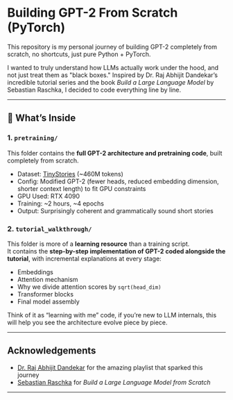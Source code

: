 # Building GPT-2 From Scratch (PyTorch)

This repository is my personal journey of building GPT-2 completely from scratch, no shortcuts, just pure Python + PyTorch.  

I wanted to truly understand how LLMs actually work under the hood, and not just treat them as "black boxes." Inspired by Dr. Raj Abhijit Dandekar’s incredible tutorial series and the book *Build a Large Language Model* by Sebastian Raschka, I decided to code everything line by line.

---

## 📂 What’s Inside

### 1. `pretraining/`
This folder contains the **full GPT-2 architecture and pretraining code**, built completely from scratch.  
- Dataset: [TinyStories](https://huggingface.co/datasets/roneneldan/TinyStories) (~460M tokens)  
- Config: Modified GPT-2 (fewer heads, reduced embedding dimension, shorter context length) to fit GPU constraints  
- GPU Used: RTX 4090  
- Training: ~2 hours, ~4 epochs  
- Output: Surprisingly coherent and grammatically sound short stories

### 2. `tutorial_walkthrough/`
This folder is more of a **learning resource** than a training script.  
It contains the **step-by-step implementation of GPT-2 coded alongside the tutorial**, with incremental explanations at every stage:  
- Embeddings  
- Attention mechanism  
- Why we divide attention scores by `sqrt(head_dim)`  
- Transformer blocks  
- Final model assembly  

Think of it as “learning with me” code, if you’re new to LLM internals, this will help you see the architecture evolve piece by piece.

---

## Acknowledgements
- [Dr. Raj Abhijit Dandekar]([https://www.youtube.com/@Vizuara](https://www.youtube.com/watch?v=Xpr8D6LeAtw&list=PLPTV0NXA_ZSgsLAr8YCgCwhPIJNNtexWu)) for the amazing playlist that sparked this journey  
- [Sebastian Raschka](https://sebastianraschka.com/) for *Build a Large Language Model from Scratch*  

---

